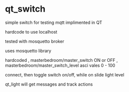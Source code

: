 # qt_switch
simple switch for testing mqtt implimented in QT

hardcode to use localhost

tested with mosquetto broker

uses mosquetto library

hardcoded 
, masterbedroom/master_switch ON or OFF
, masterbedroom/master_switch_level  asci vales 0 - 100

connect, then toggle switch on/off, while on slide light level

qt_light will get messages and track actions
